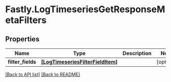 # Fastly.LogTimeseriesGetResponseMetaFilters

## Properties

Name | Type | Description | Notes
------------ | ------------- | ------------- | -------------
**filter_fields** | [**[LogTimeseriesFilterFieldItem]**](LogTimeseriesFilterFieldItem.md) |  | [optional] 


[[Back to API list]](../../README.md#endpoints) [[Back to README]](../../README.md)
